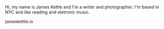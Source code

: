 Hi, my name is James Kettle and I'm a writer and photographer. 
I'm based in NYC and like reading and eletronic music. 

jameskettle.io
